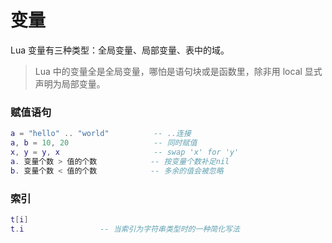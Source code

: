 # 变量

Lua 变量有三种类型：全局变量、局部变量、表中的域。

> Lua 中的变量全是全局变量，哪怕是语句块或是函数里，除非用 local 显式声明为局部变量。

### 赋值语句

```lua
a = "hello" .. "world"          -- ..连接
a, b = 10, 20                   -- 同时赋值
x, y = y, x                     -- swap 'x' for 'y'
a. 变量个数 > 值的个数            -- 按变量个数补足nil
b. 变量个数 < 值的个数            -- 多余的值会被忽略
```

### 索引

```lua
t[i]
t.i                 -- 当索引为字符串类型时的一种简化写法
```
